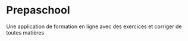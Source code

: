 # Prepaschool
Une application de formation en ligne avec des exercices et corriger de toutes matières
